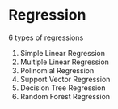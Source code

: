 # Regression
6 types of regressions
  1. Simple Linear Regression
  2. Multiple Linear Regression
  3. Polinomial Regression
  4. Support Vector Regression
  5. Decision Tree Regression
  6. Random Forest Regression

